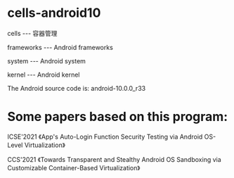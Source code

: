 # cells-android10

cells --- 容器管理

frameworks --- Android frameworks

system --- Android system

kernel --- Android kernel

The Android source code is:  android-10.0.0_r33

# Some papers based on this program:
ICSE'2021 《App's Auto-Login Function Security Testing via Android OS-Level Virtualization》

CCS'2021 《Towards Transparent and Stealthy Android OS Sandboxing via Customizable Container-Based Virtualization》
